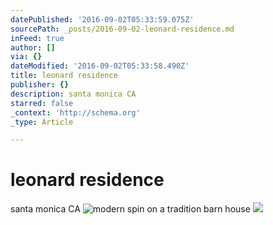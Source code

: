 ```yaml
---
datePublished: '2016-09-02T05:33:59.075Z'
sourcePath: _posts/2016-09-02-leonard-residence.md
inFeed: true
author: []
via: {}
dateModified: '2016-09-02T05:33:58.490Z'
title: leonard residence
publisher: {}
description: santa monica CA
starred: false
_context: 'http://schema.org'
_type: Article

---
```

# leonard residence

santa monica CA
![modern spin on a tradition barn house](https://the-grid-user-content.s3-us-west-2.amazonaws.com/c63577e4-dd2d-49e3-bb21-424b2847f16b.jpg)
![](https://the-grid-user-content.s3-us-west-2.amazonaws.com/d497eb87-4f08-4688-b924-d8f10eeae1c8.jpg)